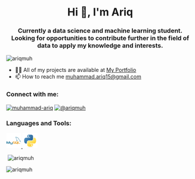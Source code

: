 
<!---
ariqmuh/ariqmuh is a ✨ special ✨ repository because its `README.md` (this file) appears on your GitHub profile.
You can click the Preview link to take a look at your changes.
--->

<h1 align="center">Hi 👋, I'm Ariq</h1>
<h3 align="center">Currently a data science and machine learning student. Looking for opportunities to contribute further in the field of data to apply my knowledge and interests.</h3>

<p align="left"> <img src="https://komarev.com/ghpvc/?username=ariqmuh&label=Profile%20views&color=0e75b6&style=flat" alt="ariqmuh" /> </p>

- 👨‍💻 All of my projects are available at [My Portfolio](https://github.com/ariqmuh/Portfolios)
- 📫 How to reach me <muhammad.ariq15@gmail.com>

<h3 align="left">Connect with me:</h3>
<p align="left">
<a href="https://linkedin.com/in/muhammad-ariq" target="blank"><img align="center" src="https://raw.githubusercontent.com/rahuldkjain/github-profile-readme-generator/master/src/images/icons/Social/linked-in-alt.svg" alt="muhammad-ariq" height="30" width="40" /></a>
<a href="https://medium.com/@ariqmuh" target="blank"><img align="center" src="https://raw.githubusercontent.com/rahuldkjain/github-profile-readme-generator/master/src/images/icons/Social/medium.svg" alt="@ariqmuh" height="30" width="40" /></a>
</p>

<h3 align="left">Languages and Tools:</h3>
<p align="left"> <a href="https://www.mysql.com/" target="_blank"> <img src="https://raw.githubusercontent.com/devicons/devicon/master/icons/mysql/mysql-original-wordmark.svg" alt="mysql" width="40" height="40"/> </a> <a href="https://www.python.org" target="_blank"> <img src="https://raw.githubusercontent.com/devicons/devicon/master/icons/python/python-original.svg" alt="python" width="40" height="40"/> </a> </p>

<p>&nbsp;<img align="center" src="https://github-readme-stats.vercel.app/api?username=ariqmuh&show_icons=true&locale=en" alt="ariqmuh" /></p>

<p><img align="left" src="https://github-readme-stats.vercel.app/api/top-langs?username=ariqmuh&show_icons=true&locale=en&layout=compact" alt="ariqmuh" /></p>

